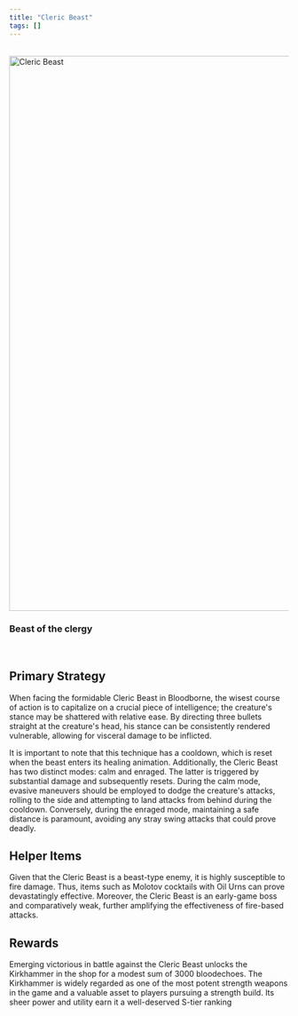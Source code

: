 ```yaml
---
title: "Cleric Beast"
tags: []
---
```




<br />



<img src="/cl-beast.jpg" class="rounded-md my-8" alt="Cleric Beast" style="width:1000px;">


### Beast of the clergy



<br /> 

## Primary Strategy

When facing the formidable Cleric Beast in Bloodborne, the wisest course of action is to capitalize on a crucial piece of intelligence; the creature's stance may be shattered with relative ease. By directing three bullets straight at the creature's head, his stance can be consistently rendered vulnerable, allowing for visceral damage to be inflicted.

It is important to note that this technique has a cooldown, which is reset when the beast enters its healing animation. Additionally, the Cleric Beast has two distinct modes: calm and enraged. The latter is triggered by substantial damage and subsequently resets. During the calm mode, evasive maneuvers should be employed to dodge the creature's attacks, rolling to the side and attempting to land attacks from behind during the cooldown. Conversely, during the enraged mode, maintaining a safe distance is paramount, avoiding any stray swing attacks that could prove deadly.
<br /> 




## Helper Items

Given that the Cleric Beast is a beast-type enemy, it is highly susceptible to fire damage. Thus, items such as Molotov cocktails with Oil Urns can prove devastatingly effective. Moreover, the Cleric Beast is an early-game boss and comparatively weak, further amplifying the effectiveness of fire-based attacks.

## Rewards
Emerging victorious in battle against the Cleric Beast unlocks the Kirkhammer in the shop for a modest sum of 3000 bloodechoes. The Kirkhammer is widely regarded as one of the most potent strength weapons in the game and a valuable asset to players pursuing a strength build. Its sheer power and utility earn it a well-deserved S-tier ranking





<br /> 




